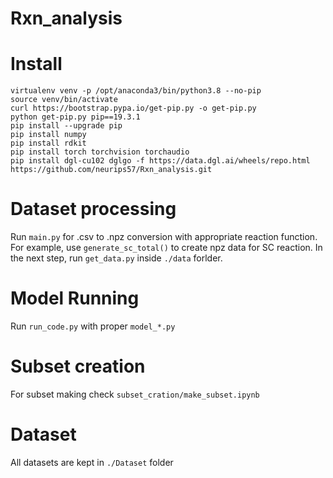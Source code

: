 # Rxn_analysis

# Install

    virtualenv venv -p /opt/anaconda3/bin/python3.8 --no-pip
    source venv/bin/activate
    curl https://bootstrap.pypa.io/get-pip.py -o get-pip.py
    python get-pip.py pip==19.3.1
    pip install --upgrade pip
    pip install numpy
    pip install rdkit
    pip install torch torchvision torchaudio
    pip install dgl-cu102 dglgo -f https://data.dgl.ai/wheels/repo.html
    https://github.com/neurips57/Rxn_analysis.git

# Dataset processing
Run `main.py` for .csv to .npz conversion with appropriate reaction function. For example, use `generate_sc_total()` to create npz data for SC reaction. In the next step, run `get_data.py` inside `./data` forlder.

# Model Running
Run `run_code.py` with proper `model_*.py` 

# Subset creation
For subset making check `subset_cration/make_subset.ipynb`

# Dataset
All datasets are kept in `./Dataset` folder
